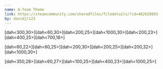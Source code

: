 ```yaml
---
name: A-Team Theme
link: https://steamcommunity.com/sharedfiles/filedetails/?id=482628855
by: davidjl123
---
```

[dah<300,30>][dah<60,30>][dah<200,25>][dah<1000,30>][dah<200,23>][dah<400,25>][dah<700,18>]

[dah<60,22>][dah<60,25>][dah<200,30>][dah<200,25>][dah<200,32>][dah<1000,30>]

[dah<350,28>][dah<60,27>][dah<100,25>][dah<400,23>][dah<1000,25>]
